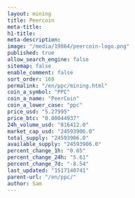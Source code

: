 ```yaml
---
layout: mining
title: Peercoin
meta-title: 
h1-title: 
meta-description: 
image: "/media/19864/peercoin-logo.png"
published: true
allow_search_engine: false
sitemap: false
enable_comment: false
sort_order: 160
permalink: "/en/ppc/mining.html"
coin_a_symbol: "PPC"
coin_a_name: "PeerCoin"
coin_a_lower_case: "ppc"
price_usd: "5.27995"
price_btc: "0.00044937"
24h_volume_usd: "816412.0"
market_cap_usd: "24593906.0"
total_supply: "24593906.0"
available_supply: "24593906.0"
percent_change_1h: "0.65"
percent_change_24h: "5.61"
percent_change_7d: "-8.54"
last_updated: "1517140741"
parent-url: "/en/ppc/"
author: Sam
---
```



